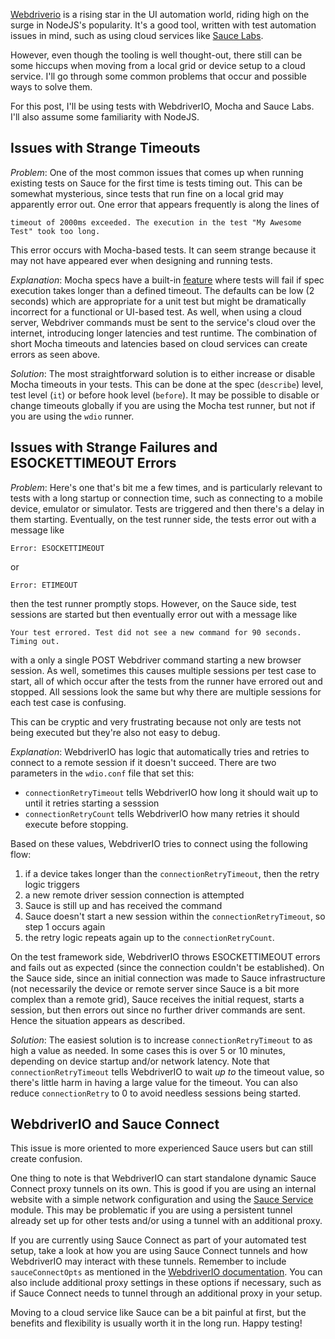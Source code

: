 [Webdriverio](http://webdriver.io/) is a rising star in the UI automation world, riding high on the surge in NodeJS's popularity. It's a good tool, written with test automation issues in mind, such as using cloud services like [Sauce Labs](https://saucelabs.com/).

However, even though the tooling is well thought-out, there still can be some hiccups when moving from a local grid or device setup to a cloud service. I'll go through some common problems that occur and possible ways to solve them. 

For this post, I'll be using tests with WebdriverIO, Mocha and Sauce Labs. I'll also assume some familiarity with NodeJS.

## Issues with Strange Timeouts

_Problem_: One of the most common issues that comes up when running existing tests on Sauce for the first time is tests timing out. This can be somewhat mysterious, since tests that run fine on a local grid may apparently error out. One error that appears frequently is along the lines of

    timeout of 2000ms exceeded. The execution in the test "My Awesome Test" took too long.

This error occurs with Mocha-based tests. It can seem strange because it may not have appeared ever when designing and running tests. 

_Explanation_: Mocha specs have a built-in [feature](https://mochajs.org/#timeouts) where tests will fail if spec execution takes longer than a defined timeout. The defaults can be low (2 seconds) which are appropriate for a unit test but might be dramatically incorrect for a functional or UI-based test. As well, when using a cloud server, Webdriver commands must be sent to the service's cloud over the internet, introducing longer latencies and test runtime. The combination of short Mocha timeouts and latencies based on cloud services can create errors as seen above. 

_Solution_: The most straightforward solution is to either increase or disable Mocha timeouts in your tests. This can be done at the spec (`describe`) level, test level (`it`) or before hook level (`before`). It may be possible to disable or change timeouts globally if you are using the Mocha test runner, but not if you are using the `wdio` runner.

## Issues with Strange Failures and ESOCKETTIMEOUT Errors

_Problem_: Here's one that's bit me a few times, and is particularly relevant to tests with a long startup or connection time, such as connecting to a mobile device, emulator or simulator. Tests are triggered and then there's a delay in them starting. Eventually, on the test runner side, the tests error out with a message like

    Error: ESOCKETTIMEOUT

or

    Error: ETIMEOUT

then the test runner promptly stops. However, on the Sauce side, test sessions are started but then eventually error out with a message like

    Your test errored. Test did not see a new command for 90 seconds. Timing out.

with a only a single POST Webdriver command starting a new browser session. As well, sometimes this causes multiple sessions per test case to start, all of which occur after the tests from the runner have errored out and stopped. All sessions look the same but why there are multiple sessions for each test case is confusing.

This can be cryptic and very frustrating because not only are tests not being executed but they're also not easy to debug. 

_Explanation_: WebdriverIO has logic that automatically tries and retries to connect to a remote session if it doesn't succeed. There are two parameters in the `wdio.conf` file that set this:

- `connectionRetryTimeout` tells WebdriverIO how long it should wait up to until it retries starting a sesssion
- `connectionRetryCount` tells WebdriverIO how many retries it should execute before stopping.

Based on these values, WebdriverIO tries to connect using the following flow:

1. if a device takes longer than the `connectionRetryTimeout`, then the retry logic triggers
3. a new remote driver session connection is attempted
4. Sauce is still up and has received the command
5. Sauce doesn't start a new session within the `connectionRetryTimeout`, so step 1 occurs again
6. the retry logic repeats again up to the `connectionRetryCount`.

On the test framework side, WebdriverIO throws ESOCKETTIMEOUT errors and fails out as expected (since the connection couldn't be established). On the Sauce side, since an initial connection was made to Sauce infrastructure (not necessarily the device or remote server since Sauce is a bit more complex than a remote grid), Sauce receives the initial request, starts a session, but then errors out since no further driver commands are sent. Hence the situation appears as described.

_Solution_: The easiest solution is to increase `connectionRetryTimeout` to as high a value as needed. In some cases this is over 5 or 10 minutes, depending on device startup and/or network latency. Note that `connectionRetryTimeout` tells WebdriverIO to wait _up to_ the timeout value, so there's little harm in having a large value for the timeout. You can also reduce `connectionRetry` to 0 to avoid needless sessions being started.

## WebdriverIO and Sauce Connect

This issue is more oriented to more experienced Sauce users but can still create confusion. 

One thing to note is that WebdriverIO can start standalone dynamic Sauce Connect proxy tunnels on its own. This is good if you are using an internal website with a simple network configuration and using the [Sauce Service](https://github.com/webdriverio-boneyard/wdio-sauce-service) module. This may be problematic if you are using a persistent tunnel already set up for other tests and/or using a tunnel with an additional proxy. 

If you are currently using Sauce Connect as part of your automated test setup, take a look at how you are using Sauce Connect tunnels and how WebdriverIO may interact with these tunnels. Remember to include `sauceConnectOpts` as mentioned in the [WebdriverIO documentation](http://webdriver.io/guide/services/sauce.html#sauceConnectOpts). You can also include additional proxy settings in these options if necessary, such as if Sauce Connect needs to tunnel through an additional proxy in your setup.

Moving to a cloud service like Sauce can be a bit painful at first, but the benefits and flexibility is usually worth it in the long run. Happy testing!

